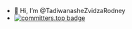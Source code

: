 - 👋 Hi, I’m @TadiwanasheZvidzaRodney
- [![committers.top badge](https://user-badge.committers.top/zimbabwe/TadiwanasheZvidzaRodney.svg)](https://user-badge.committers.top/zimbabwe/TadiwanasheZvidzaRodney)

<!---
TadiwanasheZvidzaRodney/TadiwanasheZvidzaRodney is a ✨ special ✨ repository because its `README.md` (this file) appears on your GitHub profile.
You can click the Preview link to take a look at your changes.
--->

